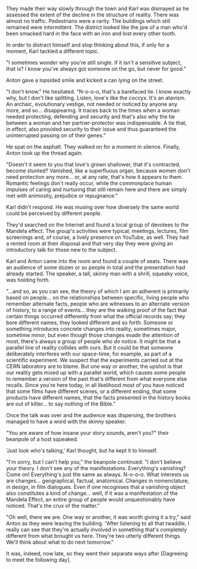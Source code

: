 
They made their way slowly through the town and Karl was dismayed as he assessed the extent of the decline in the structure of reality. There was almost no traffic. Pedestrians were a rarity. The buildings which still remained were intermittent. The district looked like the jaw of a man who'd been smacked hard in the face with an iron and lost every other tooth.

In order to distract himself and stop thinking about this, if only for a moment, Karl tackled a different topic.

"I sometimes wonder why you're still single. If it isn't a sensitive subject, that is? I know you've always got someone on the go, but never for good."

Anton gave a lopsided smile and kicked a can lying on the street.

"I don't know." He hesitated. "N-o-o-o, that's a barefaced lie. I know exactly why, but I don't like splitting. Listen, love's like the coccyx. It's an atavism. An archaic, evolutionary vestige, not needed or noticed by anyone any more, and so... disappearing. It traces back to the times when a woman needed protecting, defending and security and that's also why the tie between a woman and her partner-protector was indispensable. A tie that, in effect, also provided security to their issue and thus guaranteed the uninterrupted passing on of their genes."

He spat on the asphalt. They walked on for a moment in silence. Finally, Anton took up the thread again.

"Doesn't it seem to you that love's grown shallower, that it's contracted, become stunted? Vanished, like a superfluous organ, because women don't need protection any more... or, at any rate, that's how it appears to them. Romantic feelings don't really occur, while the commonplace human impulses of caring and nurturing that still remain here and there are simply met with animosity, prejudice or repugnance."

Karl didn't respond. He was musing over how diversely the same world could be perceived by different people.

They'd searched on the Internet and found a local group of devotees to the Mandela effect. The group's activities were typical; meetings, lectures, film screenings and, of course, a lively presence on YouTube, as well. They had a rented room at their disposal and that very day they were giving an introductory talk for those new to the subject.

Karl and Anton came into the room and found a couple of seats. There was an audience of some dozen or so people in total and the presentation had already started. The speaker, a tall, skinny man with a shrill, squeaky voice, was holding forth.

"...and so, as you can see, the theory of which I am an adherent is primarily based on people... on the relationships between specific, living people who remember alternate facts, people who are witnesses to an alternate version of history, to a range of events... they are the walking proof of the fact that certain things occurred differently from what the official records say; they bore different names, they looked different and so forth. Someone or something introduces concrete changes into reality, sometimes major, sometime minor, but even though those changes evade the attention of most, there's always a group of people who *do* notice. It might be that a parallel line of reality collides with ours. But it could be that someone deliberately interferes with our space-time, for example, as part of a scientific experiment. We suspect that the experiments carried out at the CERN laboratory are to blame. But one way or another, the upshot is that our reality gets mixed up with a parallel world, which causes some people to remember a version of the past that's different from what everyone else recalls. Since you're here today, in all likelihood most of you have noticed that some films have different scenes, or a different ending, that some products have different names, that the facts presented in the history books are out of kilter... to say nothing of the Bible."

Once the talk was over and the audience was dispersing, the brothers managed to have a word with the skinny speaker.

"You are aware of how insane your story sounds, aren't you?" their beanpole of a host squeaked.

'Just look who's talking,' Karl thought, but he kept it to himself.

"I'm sorry, but I can't help you," the beanpole continued. "I don't believe your theory. I don't see any of the manifestations. Everything's vanishing? Come on\! Everything's just the same as always. N-o-o-o. What interests us are changes... geographical, factual, anatomical. Changes in nomenclature, in design, in film dialogues. Even if one recognises that a vanishing object also constitutes a kind of change... well, if it was a manifestation of the Mandela Effect, an entire group of people would unquestionably have noticed. That's the crux of the matter."

"Oh well, there we are. One way or another, it was worth giving it a try," said Anton as they were leaving the building. "After listening to all that twaddle, I really can see that they're actually involved in something that's completely different from what brought us here. They're two utterly different things. We'll think about what to do next tomorrow."

It was, indeed, now late, so they went their separate ways after \[Dagreeing to meet the following day\].


